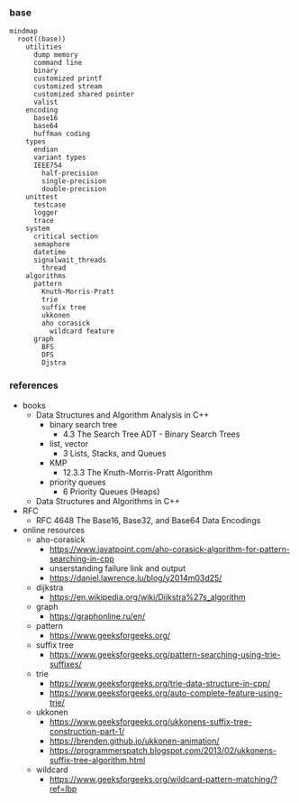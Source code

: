 ### base

```mermaid
mindmap
  root((base))
    utilities
      dump memory
      command line
      binary
      customized printf
      customized stream
      customized shared pointer
      valist
    encoding
      base16
      base64
      huffman coding
    types
      endian
      variant types
      IEEE754
        half-precision
        single-precision
        double-precision
    unittest
      testcase
      logger
      trace
    system
      critical section
      semaphore
      datetime
      signalwait_threads
        thread
    algorithms
      pattern
        Knuth-Morris-Pratt
        trie
        suffix tree
        ukkonen
        aho corasick
          wildcard feature
      graph
        BFS
        DFS
        Djstra
```

### references

* books
  * Data Structures and Algorithm Analysis in C++
    * binary search tree
      * 4.3 The Search Tree ADT - Binary Search Trees
    * list, vector
      * 3 Lists, Stacks, and Queues
    * KMP
      * 12.3.3 The Knuth-Morris-Pratt Algorithm
    * priority queues
      * 6 Priority Queues (Heaps)
  * Data Structures and Algorithms in C++
* RFC
  * RFC 4648 The Base16, Base32, and Base64 Data Encodings
* online resources
  * aho-corasick
    * https://www.javatpoint.com/aho-corasick-algorithm-for-pattern-searching-in-cpp
    * unserstanding failure link and output
    * https://daniel.lawrence.lu/blog/y2014m03d25/
  * dijkstra
    * https://en.wikipedia.org/wiki/Dijkstra%27s_algorithm
  * graph
    * https://graphonline.ru/en/
  * pattern
    * https://www.geeksforgeeks.org/
  * suffix tree
    * https://www.geeksforgeeks.org/pattern-searching-using-trie-suffixes/
  * trie
    * https://www.geeksforgeeks.org/trie-data-structure-in-cpp/
    * https://www.geeksforgeeks.org/auto-complete-feature-using-trie/
  * ukkonen
    * https://www.geeksforgeeks.org/ukkonens-suffix-tree-construction-part-1/
    * https://brenden.github.io/ukkonen-animation/
    * https://programmerspatch.blogspot.com/2013/02/ukkonens-suffix-tree-algorithm.html
  * wildcard
    * https://www.geeksforgeeks.org/wildcard-pattern-matching/?ref=lbp
